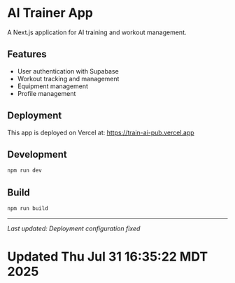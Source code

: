 # AI Trainer App

A Next.js application for AI training and workout management.

## Features
- User authentication with Supabase
- Workout tracking and management
- Equipment management
- Profile management

## Deployment
This app is deployed on Vercel at: https://train-ai-pub.vercel.app

## Development
```bash
npm run dev
```

## Build
```bash
npm run build
```

---
*Last updated: Deployment configuration fixed*
# Updated Thu Jul 31 16:35:22 MDT 2025
